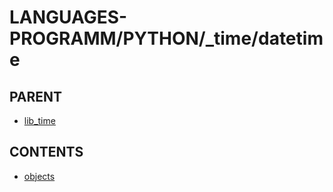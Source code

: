 # LANGUAGES-PROGRAMM/PYTHON/_time/datetime

## PARENT  
*	[lib_time](../README.md)  

## CONTENTS  
*	[objects](objects.md)  

